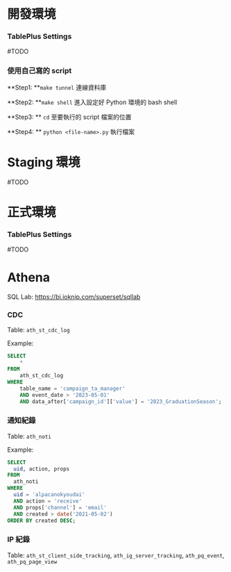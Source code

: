 # 開發環境

### TablePlus Settings

#TODO 

### 使用自己寫的 script

**Step1: **`make tunnel` 連線資料庫

**Step2: **`make shell` 進入設定好 Python 環境的 bash shell

**Step3: ** `cd` 至要執行的 script 檔案的位置

**Step4: ** `python <file-name>.py` 執行檔案

# Staging 環境

#TODO 

# 正式環境

### TablePlus Settings

#TODO 

# Athena

SQL Lab: <https://bi.ioknip.com/superset/sqllab>

### CDC

Table: `ath_st_cdc_log`

Example:

```sql
SELECT
    *
FROM
    ath_st_cdc_log
WHERE
    table_name = 'campaign_ta_manager'
    AND event_date > '2023-05-01'
    AND data_after['campaign_id']['value'] = '2023_GraduationSeason';
```

### 通知紀錄

Table: `ath_noti`

Example:

```sql
SELECT
  uid, action, props
FROM
  ath_noti
WHERE
  uid = 'alpacanokyoudai'
  AND action = 'receive'
  AND props['channel'] = 'email'
  AND created > date('2021-05-02')
ORDER BY created DESC;
```

### IP 紀錄

Table: `ath_st_client_side_tracking`, `ath_ig_server_tracking`, `ath_pq_event`, `ath_pq_page_view`
